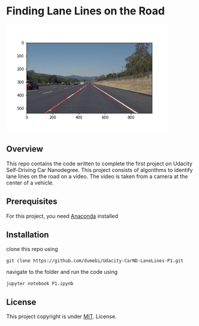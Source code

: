 # **Finding Lane Lines on the Road** 
[![Udacity - Self-Driving Car NanoDegree](./1.png "After")](http://www.udacity.com/drive)


Overview
---

This repo contains the code written to complete the first project on Udacity Self-Driving Car Nanodegree. This project consists of algorithms to identify lane lines on the road on a video. The video is taken from a camera at the center of a vehicle.


Prerequisites
---
For this project, you need [Anaconda](https://anaconda.org/) installed


Installation
---
clone this repo using 
```
git clone https://github.com/dumebi/Udacity-CarND-LaneLines-P1.git
```
navigate to the folder and run the code using

```
jupyter notebook P1.ipynb
```

License
---
This project copyright is under [MIT](https://github.com/darienmt/CarND-LaneLines-P1/blob/master/LICENSE). License.


